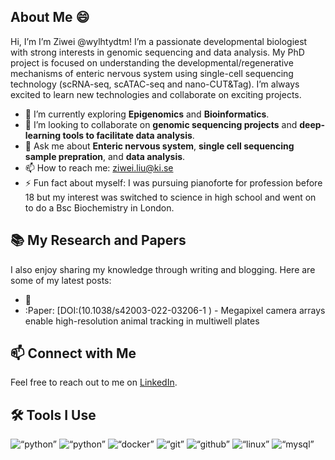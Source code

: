 

## About Me :smile:
Hi, I’m I’m Ziwei @wylhtydtm! I’m a passionate developmental biologiest with strong interests in genomic sequencing and data analysis. My PhD project is focused on understanding the developmental/regenerative mechanisms of enteric nervous system using single-cell sequencing technology (scRNA-seq, scATAC-seq and nano-CUT&Tag). I’m always excited to learn new technologies and collaborate on exciting projects.

- :seedling: I’m currently exploring **Epigenomics** and **Bioinformatics**.
- :handshake: I’m looking to collaborate on **genomic sequencing projects** and **deep-learning tools to facilitate data analysis**.
- :speech_balloon: Ask me about **Enteric nervous system**, **single cell sequencing sample prepration**, and **data analysis**.
- :mailbox: How to reach me: [ziwei.liu@ki.se](ziwei.liu@ki.se)
- :zap: Fun fact about myself: I was pursuing pianoforte for profession before 18 but my interest was switched to science in high school and went on to do a Bsc Biochemistry in London.

## :books: My Research and Papers
I also enjoy sharing my knowledge through writing and blogging. Here are some of my latest posts:
- :memo: 
- :Paper: [DOI:(10.1038/s42003-022-03206-1 ) - Megapixel camera arrays enable high-resolution animal tracking in multiwell plates

## :mailbox: Connect with Me
Feel free to reach out to me on [LinkedIn](https://www.linkedin.com/in/zcbtzwl).

## :hammer_and_wrench: Tools I Use
<p align=“left”>
<img src=“https://cdn.jsdelivr.net/gh/devicons/devicon/icons/R/R-original.svg” alt=“python” width=“30" height=“30”/>
<img src=“https://cdn.jsdelivr.net/gh/devicons/devicon/icons/python/python-original.svg” alt=“python” width=“30" height=“30”/>
<img src=“https://cdn.jsdelivr.net/gh/devicons/devicon/icons/docker/docker-original.svg” alt=“docker” width=“30" height=“30”/>
<img src=“https://cdn.jsdelivr.net/gh/devicons/devicon/icons/git/git-original.svg” alt=“git” width=“30" height=“30”/>
<img src=“https://cdn.jsdelivr.net/gh/devicons/devicon/icons/github/github-original-wordmark.svg” alt=“github” width=“30" height=“30”/>
<img src=“https://cdn.jsdelivr.net/gh/devicons/devicon/icons/linux/linux-original.svg” alt=“linux” width=“30" height=“30”/>
<img src=“https://cdn.jsdelivr.net/gh/devicons/devicon/icons/mysql/mysql-original-wordmark.svg” alt=“mysql” width=“30" height=“30”/>
</p>
